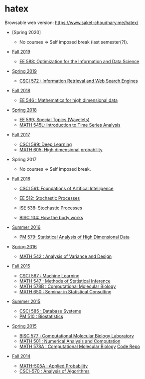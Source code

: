 hatex
=====

Browsable web version: https://www.saket-choudhary.me/hatex/

- [Spring 2020]
   - No courses => Self imposed break (last semester(?)).
- [Fall 2019](2019_Fall)
    - [EE 588: Optimization for the Information and Data Science](2019_Fall/EE-588)
- [Spring 2019](2019_Spring)
    - [CSCI 572 : Information Retrieval and Web Search Engines](2019_Spring/CSCI-572)
- [Fall 2018](2018_Fall)
    - [EE 546 : Mathematics for high dimensional data](2018_Fall/EE-546)
- [Spring 2018](2018_Spring)
    - [EE 599: Special Topics (Wavelets)](2018_Spring/EE-599)
    - [MATH 545L: Introduction to Time Series Analysis](2018_Spring/MATH-545L)
- [Fall 2017](2017_Fall)
    - [CSCI 599: Deep Learning](2017_Fall/CSCI-599)
    - [MATH 605: High dimensional probability](2017_Fall/MATH-605)
- Spring 2017
    - No courses => Self imposed break.
- [Fall 2016](2016_Fall)
    - [CSCI 561: Foundations of Artifical Intelligence](2016_Fall/CSCI-561)
    - [EE 512: Stochastic Processes](2016_Fall/EE-599)
    - [ISE 538: Stochastic Processes](2016_Fall/ISE-538)
    
    - [BISC 104: How the body works](2016_Fall/BISC-104)
- [Summer 2016](2016_Summer)
    - [PM 579: Statistical Analysis of High Dimensional Data](2016_Summer/PM-579)
- [Spring 2016](2016_Spring)
    - [MATH 542 : Analysis of Variance and Design](2016_Spring/MATH-542)

- [Fall 2015](2015_Fall)
    - [CSCI 567  : Machine Learning](2015_Fall/CSCI-567)
    - [MATH 547  : Methods of Statistical Inference](2015_Fall/MATH-547)
    - [MATH 578B : Computational Molecular Biology](2015_Fall/MATH-578B)
    - [MATH 650  : Seminar in Statistical Consulting](2015_Fall/MATH-650)

- [Summer 2015](2015_Summer)
    - [CSCI 585  : Database Systems](2015_Summer/CSCI-585)
    - [PM 510    : Biostatistics](2015_Summer/PM-510)

- [Spring 2015](2015_Spring)
    - [BISC 577  : Computational Molecular Biology Laboratory](2015_Spring/BISC-577)
    - [MATH 501  : Numerical Analysis and Computation](2015_Spring/MATH-501)
    - [MATH 578A : Computational Molecular Biology](2015_Spring/MATH578) [Code Repo](https://github.com/saketkc/comp-bio)

- [Fall 2014](2014_Fall)
    - [MATH-505A : Applied Probability](2014_Fall/MATH-505A)
    - [CSCI-570  : Analysis of Algorithms](2014_Fall/CSCI-570)
